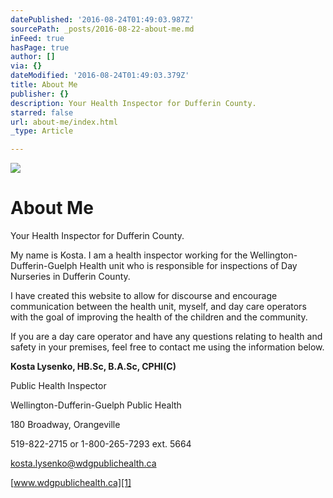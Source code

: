 ```yaml
---
datePublished: '2016-08-24T01:49:03.987Z'
sourcePath: _posts/2016-08-22-about-me.md
inFeed: true
hasPage: true
author: []
via: {}
dateModified: '2016-08-24T01:49:03.379Z'
title: About Me
publisher: {}
description: Your Health Inspector for Dufferin County.
starred: false
url: about-me/index.html
_type: Article

---
```

![](https://the-grid-user-content.s3-us-west-2.amazonaws.com/6729ccbf-e1ad-4871-8135-17a92764fb7b.jpg)

# About Me

Your Health Inspector for Dufferin County.

My name is Kosta. I am a health inspector working for the Wellington-Dufferin-Guelph Health unit who is responsible for inspections of Day Nurseries in Dufferin County.

I have created this website to allow for discourse and encourage communication between the health unit, myself, and day care operators with the goal of improving the health of the children and the community.

If you are a day care operator and have any questions relating to health and safety in your premises, feel free to contact me using the information below.

**Kosta Lysenko, HB.Sc, B.A.Sc, CPHI(C)**

Public Health Inspector

Wellington-Dufferin-Guelph Public Health

180 Broadway, Orangeville

519-822-2715 or 1-800-265-7293 ext. 5664

[kosta.lysenko@wdgpublichealth.ca][0]

[www.wdgpublichealth.ca][1]

[0]: mailto:dorothy.doman@wdgpublichealth.ca
[1]: http://www.wdgpublichealth.ca/